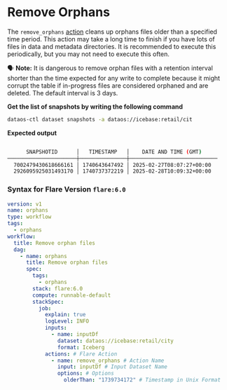 # Remove Orphans


The `remove_orphans` [action](/resources/stacks/flare/configurations/#remove_orphans) cleans up orphans files older than a specified time period. This action may take a long time to finish if you have lots of files in data and metadata directories. It is recommended to execute this periodically, but you may not need to execute this often. 

<aside class="callout">

🗣️ <b>Note:</b> It is dangerous to remove orphan files with a retention interval shorter than the time expected for any write to complete because it might corrupt the table if in-progress files are considered orphaned and are deleted. The default interval is 3 days.

</aside>

**Get the list of snapshots by writing the following command**

```bash
dataos-ctl dataset snapshots -a dataos://icebase:retail/cit
```

**Expected output**


```bash

      SNAPSHOTID      │   TIMESTAMP   │    DATE AND TIME (GMT)     
──────────────────────┼───────────────┼────────────────────────────
  7002479430618666161 │ 1740643647492 │ 2025-02-27T08:07:27+00:00  
  2926095925031493170 │ 1740737372219 │ 2025-02-28T10:09:32+00:00  

```

### **Syntax for Flare Version `flare:6.0`**

```yaml
version: v1 
name: orphans 
type: workflow 
tags: 
  - orphans
workflow: 
  title: Remove orphan files 
  dag: 
    - name: orphans 
      title: Remove orphan files 
      spec: 
        tags: 
          - orphans
        stack: flare:6.0 
        compute: runnable-default 
        stackSpec: 
          job: 
            explain: true 
            logLevel: INFO 
            inputs: 
              - name: inputDf 
                dataset: dataos://icebase:retail/city 
                format: Iceberg 
            actions: # Flare Action
              - name: remove_orphans # Action Name
                input: inputDf # Input Dataset Name
                options: # Options
                  olderThan: "1739734172" # Timestamp in Unix Format
```
